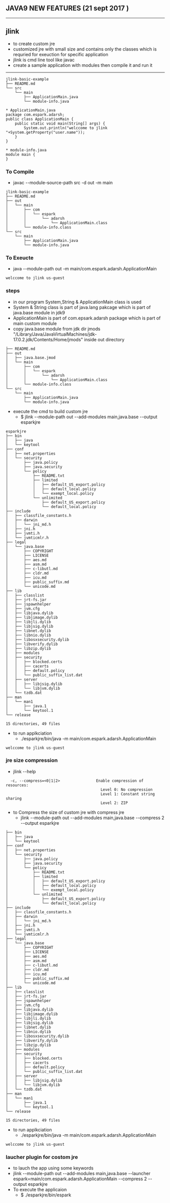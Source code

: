 ## JAVA9 NEW FEATURES (21 sept 2017 )

---

## jlink 
* to create custom jre 
* customized jre with small size and contains only the classes which is requried for exeuction for specific application 
* jlink is cmd line tool like javac 
* create a sample application with modules then compile it and run it 
--- 

```
jlink-basic-example
├── README.md
└── src
    └── main
        ├── ApplicationMain.java
        └── module-info.java

* ApplicationMain.java 
package com.espark.adarsh;
public class ApplicationMain {
    public static void main(String[] args) {
        System.out.println("welccome to jlink "+System.getProperty("user.name"));
    }
}

* module-info.java 
module main {
}
```

### To Compile 
* javac --module-source-path src -d out -m main 
```
jlink-basic-example
├── README.md
├── out
│   └── main
│       ├── com
│       │   └── espark
│       │       └── adarsh
│       │           └── ApplicationMain.class
│       └── module-info.class
└── src
    └── main
        ├── ApplicationMain.java
        └── module-info.java
```

### To Exeucte 
* java --module-path out -m main/com.espark.adarsh.ApplicationMain
```
welccome to jlink us-guest
```

### steps 
* in our program System,String & ApplicationMain class is used 
* System & String class is part of java.lang pakcage which is part of java.base module in jdk9 
* ApplicationMain is part of com.epsark.adarsh package which is part of main custom module 
* copy java.base module from jdk dir jmods "/Library/Java/JavaVirtualMachines/jdk-17.0.2.jdk/Contents/Home/jmods" inside out directory 
```
├── README.md
├── out
│   ├── java.base.jmod
│   └── main
│       ├── com
│       │   └── espark
│       │       └── adarsh
│       │           └── ApplicationMain.class
│       └── module-info.class
└── src
    └── main
        ├── ApplicationMain.java
        └── module-info.java
```
* execute the cmd to build custom jre 
  * $ jlink --module-path out --add-modules main,java.base --output esparkjre
```
esparkjre
├── bin
│   ├── java
│   └── keytool
├── conf
│   ├── net.properties
│   └── security
│       ├── java.policy
│       ├── java.security
│       └── policy
│           ├── README.txt
│           ├── limited
│           │   ├── default_US_export.policy
│           │   ├── default_local.policy
│           │   └── exempt_local.policy
│           └── unlimited
│               ├── default_US_export.policy
│               └── default_local.policy
├── include
│   ├── classfile_constants.h
│   ├── darwin
│   │   └── jni_md.h
│   ├── jni.h
│   ├── jvmti.h
│   └── jvmticmlr.h
├── legal
│   └── java.base
│       ├── COPYRIGHT
│       ├── LICENSE
│       ├── aes.md
│       ├── asm.md
│       ├── c-libutl.md
│       ├── cldr.md
│       ├── icu.md
│       ├── public_suffix.md
│       └── unicode.md
├── lib
│   ├── classlist
│   ├── jrt-fs.jar
│   ├── jspawnhelper
│   ├── jvm.cfg
│   ├── libjava.dylib
│   ├── libjimage.dylib
│   ├── libjli.dylib
│   ├── libjsig.dylib
│   ├── libnet.dylib
│   ├── libnio.dylib
│   ├── libosxsecurity.dylib
│   ├── libverify.dylib
│   ├── libzip.dylib
│   ├── modules
│   ├── security
│   │   ├── blocked.certs
│   │   ├── cacerts
│   │   ├── default.policy
│   │   └── public_suffix_list.dat
│   ├── server
│   │   ├── libjsig.dylib
│   │   └── libjvm.dylib
│   └── tzdb.dat
├── man
│   └── man1
│       ├── java.1
│       └── keytool.1
└── release

15 directories, 49 files
```
* to run applkciation 
  *  ./esparkjre/bin/java -m main/com.espark.adarsh.ApplicationMain
``` 
welccome to jlink us-guest
```

### jre size compression 
* jlink --help 
```
  -c, --compress=<0|1|2>                Enable compression of resources:
                                          Level 0: No compression
                                          Level 1: Constant string sharing
                                          Level 2: ZIP
```                                          
* to Compress the size of custom jre with compress jre 
  * jlink --module-path out --add-modules main,java.base --compress 2 --output esparkjre
```
├── bin
│   ├── java
│   └── keytool
├── conf
│   ├── net.properties
│   └── security
│       ├── java.policy
│       ├── java.security
│       └── policy
│           ├── README.txt
│           ├── limited
│           │   ├── default_US_export.policy
│           │   ├── default_local.policy
│           │   └── exempt_local.policy
│           └── unlimited
│               ├── default_US_export.policy
│               └── default_local.policy
├── include
│   ├── classfile_constants.h
│   ├── darwin
│   │   └── jni_md.h
│   ├── jni.h
│   ├── jvmti.h
│   └── jvmticmlr.h
├── legal
│   └── java.base
│       ├── COPYRIGHT
│       ├── LICENSE
│       ├── aes.md
│       ├── asm.md
│       ├── c-libutl.md
│       ├── cldr.md
│       ├── icu.md
│       ├── public_suffix.md
│       └── unicode.md
├── lib
│   ├── classlist
│   ├── jrt-fs.jar
│   ├── jspawnhelper
│   ├── jvm.cfg
│   ├── libjava.dylib
│   ├── libjimage.dylib
│   ├── libjli.dylib
│   ├── libjsig.dylib
│   ├── libnet.dylib
│   ├── libnio.dylib
│   ├── libosxsecurity.dylib
│   ├── libverify.dylib
│   ├── libzip.dylib
│   ├── modules
│   ├── security
│   │   ├── blocked.certs
│   │   ├── cacerts
│   │   ├── default.policy
│   │   └── public_suffix_list.dat
│   ├── server
│   │   ├── libjsig.dylib
│   │   └── libjvm.dylib
│   └── tzdb.dat
├── man
│   └── man1
│       ├── java.1
│       └── keytool.1
└── release

15 directories, 49 files
```

* to run applkciation 
  *  ./esparkjre/bin/java -m main/com.espark.adarsh.ApplicationMain
``` 
welccome to jlink us-guest
```

### laucher plugin for costom jre 
* to lauch the app using some keywords 
* jlink --module-path out --add-modules main,java.base --launcher espark=main/com.espark.adarsh.ApplicationMain --compress 2 --output esparkjre
* To execute the applicaion 
  * $ ./esparkjre/bin/espark
